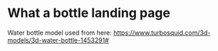 # What a bottle landing page

Water bottle model used from here: https://www.turbosquid.com/3d-models/3d-water-bottle-1453291#
